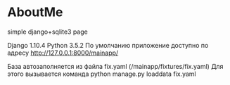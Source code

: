 # AboutMe
simple django+sqlite3 page

Django 1.10.4
Python 3.5.2
По умолчанию приложение доступно по адресу http://127.0.0.1:8000/mainapp/

База автозаполняется из файла fix.yaml (/mainapp/fixtures/fix.yaml)
Для этого вызывается команда 
python manage.py loaddata fix.yaml 

